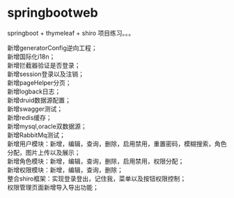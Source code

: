 # springbootweb
springboot + thymeleaf + shiro
项目练习。。。  

新增generatorConfig逆向工程；  
新增国际化i18n；  
新增拦截器验证是否登录；  
新增session登录以及注销；  
新增pageHelper分页；  
新增logback日志；  
新增druid数据源配置；  
新增swagger测试；  
新增redis缓存；  
新增mysql,oracle双数据源；  
新增RabbitMq测试；  
新增用户模块：新增，编辑，查询，删除，启用禁用，重置密码，模糊搜索，角色分配，图片上传以及展示；        
新增角色模块：新增，编辑，查询，删除，启用禁用，权限分配；      
新增权限模块：新增，编辑，查询，删除；   
整合shiro框架：实现登录登出，记住我，菜单以及按钮权限控制；   
权限管理页面新增导入导出功能；      

  

